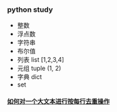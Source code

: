 ### python study

* 整数
* 浮点数
* 字符串
* 布尔值
* 列表 list [1,2,3,4]
* 元组 tuple (1, 2)
* 字典 dict
* set


#### [如何对一个大文本进行按每行去重操作](https://github.com/showzyl/my_daily_life/blob/master/python_study/unqine.py)





